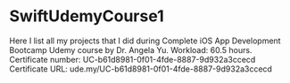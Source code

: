 # SwiftUdemyCourse1

Here I list all my projects that I did during Complete iOS App Development Bootcamp Udemy course by Dr. Angela Yu.
Workload: 60.5 hours.
Certificate number: UC-b61d8981-0f01-4fde-8887-9d932a3ccecd
Certificate URL: ude.my/UC-b61d8981-0f01-4fde-8887-9d932a3ccecd

